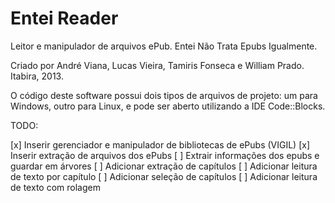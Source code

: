 Entei Reader
============

Leitor e manipulador de arquivos ePub. Entei Não Trata Epubs Igualmente.

Criado por André Viana, Lucas Vieira, Tamiris Fonseca e William Prado.
Itabira, 2013.

O código deste software possui dois tipos de arquivos de projeto: um para Windows, outro para Linux,
e pode ser aberto utilizando a IDE Code::Blocks.

TODO:

[x] Inserir gerenciador e manipulador de bibliotecas de ePubs (VIGIL)
[x] Inserir extração de arquivos dos ePubs
[ ] Extrair informações dos epubs e guardar em árvores
[ ] Adicionar extração de capítulos
[ ] Adicionar leitura de texto por capítulo
[ ] Adicionar seleção de capítulos
[ ] Adicionar leitura de texto com rolagem
